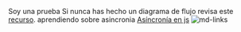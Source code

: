 Soy una prueba 
Si nunca has hecho un diagrama de flujo revisa este [recurso](https://www.youtube.com/watch?v=Lub5qOmY4JQ).
aprendiendo sobre asincronia
[Asíncronía en js](https://carlosazaustre.es/manejando-la-asincronia-en-javascript)
![md-links](https://user-images.githubusercontent.com/110297/42118443-b7a5f1f0-7bc8-11e8-96ad-9cc5593715a6.jpg)
